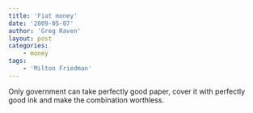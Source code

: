 ```yaml
---
title: 'Fiat money'
date: '2009-05-07'
author: 'Greg Raven'
layout: post
categories:
    - money
tags:
    - 'Milton Friedman'
---
```


Only government can take perfectly good paper, cover it with perfectly good ink and make the combination worthless.